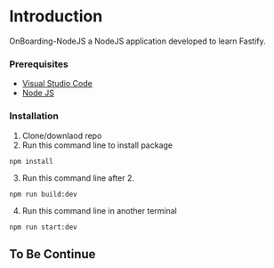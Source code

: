 # Introduction 
OnBoarding-NodeJS a NodeJS application developed to learn Fastify.

### Prerequisites
* [Visual Studio Code](https://code.visualstudio.com/)
* [Node JS](https://nodejs.org/en/)

### Installation
1. Clone/downlaod repo
2. Run this command line to install package
```
npm install
```
3. Run this command line after 2.
```
npm run build:dev
```
4. Run this command line in another terminal
```
npm run start:dev
```

## To Be Continue 